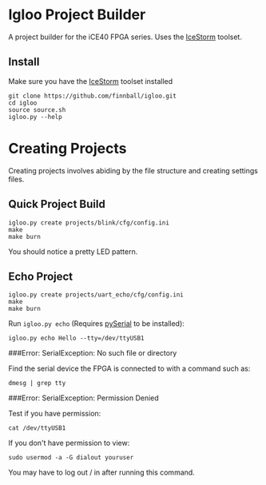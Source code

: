 # Igloo Project Builder
A project builder for the iCE40 FPGA series. Uses the [IceStorm](http://www.clifford.at/icestorm/) toolset.

## Install 
Make sure you have the [IceStorm](http://www.clifford.at/icestorm/) toolset installed

```
git clone https://github.com/finnball/igloo.git
cd igloo
source source.sh
igloo.py --help
```
# Creating Projects

Creating projects involves abiding by the file structure and creating settings files.

## Quick Project Build

```
igloo.py create projects/blink/cfg/config.ini
make
make burn
```
You should notice a pretty LED pattern.


## Echo Project

```
igloo.py create projects/uart_echo/cfg/config.ini
make
make burn
```

Run `igloo.py echo` (Requires [pySerial](https://pythonhosted.org/pyserial/) to be installed):

```
igloo.py echo Hello --tty=/dev/ttyUSB1
```

###Error: SerialException: No such file or directory

Find the serial device the FPGA is connected to with a command such as:

```
dmesg | grep tty
```

###Error: SerialException: Permission Denied

Test if you have permission:

```
cat /dev/ttyUSB1
```

If you don't have permission to view:

```
sudo usermod -a -G dialout youruser
```
You may have to log out / in after running this command.